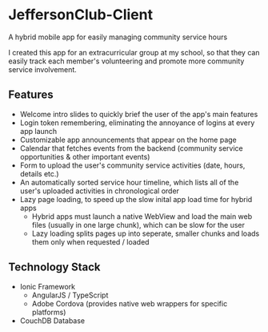 # JeffersonClub-Client
A hybrid mobile app for easily managing community service hours

I created this app for an extracurricular group at my school, so that they can easily track each member's volunteering and promote more community service involvement.

## Features
* Welcome intro slides to quickly brief the user of the app's main features
* Login token remembering, eliminating the annoyance of logins at every app launch
* Customizable app announcements that appear on the home page
* Calendar that fetches events from the backend (community service opportunities & other important events)
* Form to upload the user's community service activities (date, hours, details etc.)
* An automatically sorted service hour timeline, which lists all of the user's uploaded activities in chronological order
* Lazy page loading, to speed up the slow inital app load time for hybrid apps
  - Hybrid apps must launch a native WebView and load the main web files (usually in one large chunk), which can be slow for the user
  - Lazy loading splits pages up into seperate, smaller chunks and loads them only when requested / loaded

## Technology Stack
* Ionic Framework
  - AngularJS / TypeScript
  - Adobe Cordova (provides native web wrappers for specific platforms)
* CouchDB Database
